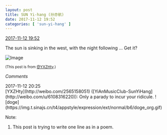 ```yaml
---
layout: post
title: SUN Yi-hang (孙亦航)
date: 2017-11-12 19:52
categories: [ 'sun-yi-hang' ]
---
```


<div class="weibo-info">
  <a href="https://weibo.com/2565158051/FuM9Ov3KM">2017-11-12 19:52</a>
</div>

The sun is sinking in the west, with the night following … Get it?

<!-- more -->

![Image](https://wx3.sinaimg.cn/mw690/98e534a3gy1flfjol4e6gj22c02c0b29.jpg)

<small>(This post is from [@YXZHty](http://weibo.com/2565158051).)</small>

*Comments*

<div class="weibo-info">2017-11-12 20:25</div>
[YXZHty](http://weibo.com/2565158051) ([YiAnMusicClub-SunYiHang](http://weibo.com/u/6108316220)): Only a parady to incur your ridicule. ![doge](https://img.t.sinajs.cn/t4/appstyle/expression/ext/normal/b6/doge_org.gif)

Note:
1. This post is trying to write one line as in a poem.
